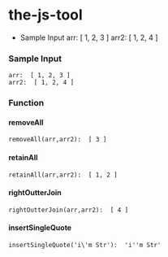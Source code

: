# the-js-tool

- Sample Input
  arr: [ 1, 2, 3 ]
  arr2: [ 1, 2, 4 ]

### Sample Input

```
arr:  [ 1, 2, 3 ]
arr2:  [ 1, 2, 4 ]
```

### Function

#### removeAll

```
removeAll(arr,arr2):  [ 3 ]
```

#### retainAll

```
retainAll(arr,arr2):  [ 1, 2 ]
```

#### rightOutterJoin

```
rightOutterJoin(arr,arr2):  [ 4 ]
```

#### insertSingleQuote

```
insertSingleQuote('i\'m Str'):  'i''m Str'
```
